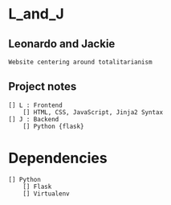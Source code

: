 # L_and_J

## Leonardo and Jackie
	Website centering around totalitarianism

## Project notes
	[] L : Frontend 	
	 	[] HTML, CSS, JavaScript, Jinja2 Syntax
	[] J : Backend
		[] Python {flask}

# Dependencies
	[] Python
		[] Flask
		[] Virtualenv 

